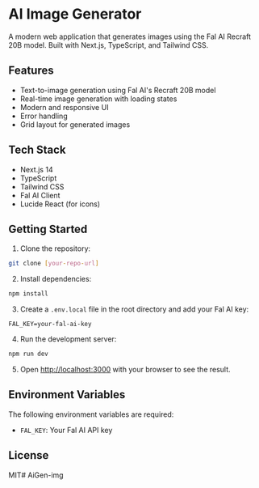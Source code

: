 # AI Image Generator

A modern web application that generates images using the Fal AI Recraft 20B model. Built with Next.js, TypeScript, and Tailwind CSS.

## Features

- Text-to-image generation using Fal AI's Recraft 20B model
- Real-time image generation with loading states
- Modern and responsive UI
- Error handling
- Grid layout for generated images

## Tech Stack

- Next.js 14
- TypeScript
- Tailwind CSS
- Fal AI Client
- Lucide React (for icons)

## Getting Started

1. Clone the repository:
```bash
git clone [your-repo-url]
```

2. Install dependencies:
```bash
npm install
```

3. Create a `.env.local` file in the root directory and add your Fal AI key:
```
FAL_KEY=your-fal-ai-key
```

4. Run the development server:
```bash
npm run dev
```

5. Open [http://localhost:3000](http://localhost:3000) with your browser to see the result.

## Environment Variables

The following environment variables are required:

- `FAL_KEY`: Your Fal AI API key

## License

MIT# AiGen-img
